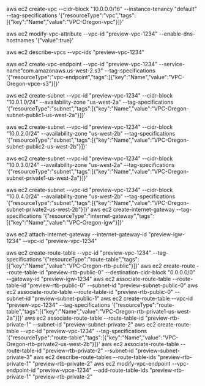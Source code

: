 aws ec2 create-vpc --cidr-block "10.0.0.0/16" --instance-tenancy "default" --tag-specifications '{"resourceType":"vpc","tags":[{"key":"Name","value":"VPC-Oregon-vpc"}]}'

aws ec2 modify-vpc-attribute --vpc-id "preview-vpc-1234" --enable-dns-hostnames '{"value":true}'

aws ec2 describe-vpcs --vpc-ids "preview-vpc-1234"

aws ec2 create-vpc-endpoint --vpc-id "preview-vpc-1234" --service-name"com.amazonaws.us-west-2.s3" --tag-specifications '{"resourceType":"vpc-endpoint","tags":[{"key":"Name","value":"VPC-Oregon-vpce-s3"}]}'

aws ec2 create-subnet --vpc-id "preview-vpc-1234" --cidr-block "10.0.1.0/24" --availability-zone "us-west-2a" --tag-specifications '{"resourceType":"subnet","tags":[{"key":"Name","value":"VPC-Oregon-subnet-public1-us-west-2a"}]}'

aws ec2 create-subnet --vpc-id "preview-vpc-1234" --cidr-block "10.0.2.0/24" --availability-zone "us-west-2b" --tag-specifications '{"resourceType":"subnet","tags":[{"key":"Name","value":"VPC-Oregon-subnet-public2-us-west-2b"}]}'

aws ec2 create-subnet --vpc-id "preview-vpc-1234" --cidr-block "10.0.3.0/24" --availability-zone "us-west-2a" --tag-specifications '{"resourceType":"subnet","tags":[{"key":"Name","value":"VPC-Oregon-subnet-private1-us-west-2a"}]}'

aws ec2 create-subnet --vpc-id "preview-vpc-1234" --cidr-block "10.0.4.0/24" --availability-zone "us-west-2b" --tag-specifications '{"resourceType":"subnet","tags":[{"key":"Name","value":"VPC-Oregon-subnet-private2-us-west-2b"}]}' 
aws ec2 create-internet-gateway --tag-specifications '{"resourceType":"internet-gateway","tags":[{"key":"Name","value":"VPC-Oregon-igw"}]}'

aws ec2 attach-internet-gateway --internet-gateway-id "preview-igw-1234" --vpc-id "preview-vpc-1234"

aws ec2 create-route-table --vpc-id "preview-vpc-1234" --tag-specifications '{"resourceType":"route-table","tags":[{"key":"Name","value":"VPC-Oregon-rtb-public"}]}' 
aws ec2 create-route --route-table-id "preview-rtb-public-0" --destination-cidr-block "0.0.0.0/0" --gateway-id "preview-igw-1234" 
aws ec2 associate-route-table --route-table-id "preview-rtb-public-0" --subnet-id "preview-subnet-public-0" 
aws ec2 associate-route-table --route-table-id "preview-rtb-public-0" --subnet-id "preview-subnet-public-1" 
aws ec2 create-route-table --vpc-id "preview-vpc-1234" --tag-specifications '{"resourceType":"route-table","tags":[{"key":"Name","value":"VPC-Oregon-rtb-private1-us-west-2a"}]}' 
aws ec2 associate-route-table --route-table-id "preview-rtb-private-1" --subnet-id "preview-subnet-private-2" 
aws ec2 create-route-table --vpc-id "preview-vpc-1234" --tag-specifications '{"resourceType":"route-table","tags":[{"key":"Name","value":"VPC-Oregon-rtb-private2-us-west-2b"}]}' 
aws ec2 associate-route-table --route-table-id "preview-rtb-private-2" --subnet-id "preview-subnet-private-3" 
aws ec2 describe-route-tables --route-table-ids   "preview-rtb-private-1" "preview-rtb-private-2" 
aws ec2 modify-vpc-endpoint --vpc-endpoint-id "preview-vpce-1234" --add-route-table-ids "preview-rtb-private-1" "preview-rtb-private-2" 